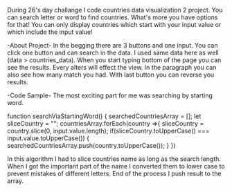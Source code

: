 <!-- <div align="center">
  <h1> 30 Days Of JavaScript: World Countries Data Visualization 2 </h1>
  <a class="header-badge" target="_blank" href="https://www.linkedin.com/in/asabeneh/">
  <img src="https://img.shields.io/badge/style--5eba00.svg?label=LinkedIn&logo=linkedin&style=social">
  </a>
  <a class="header-badge" target="_blank" href="https://twitter.com/Asabeneh">
  <img alt="Twitter Follow" src="https://img.shields.io/twitter/follow/asabeneh?style=social">
  </a>

<sub>Author:
<a href="https://www.linkedin.com/in/asabeneh/" target="_blank">Asabeneh Yetayeh</a><br>
<small> January, 2020</small>
</sub>

</div>

[<< Day 25](../25_Day_World_countries_data_visualization_1/25_day_world_countries_data_visualization_1.md) | [Day 27 >>](../27_Day_Mini_project_portfolio/27_day_mini_project_portfolio.md)

![Thirty Days Of JavaScript](../images/banners/day_1_26.png)

- [Day 26](#day-26)
  - [Exercises](#exercises)
    - [Exercise: Level 1](#exercise-level-1)

# Day 26

## Exercises

### Exercise: Level 1

1. Visualize the countries array as follows

![Motivation](./../images/projects/dom_mini_project_countries_day_6.1.gif)

🎉 CONGRATULATIONS ! 🎉

[<< Day 25](../25_Day_World_countries_data_visualization_1/25_day_world_countries_data_visualization_1.md) | [Day 27 >>](../27_Day_Mini_project_portfolio/27_day_mini_project_portfolio.md) -->


During 26's day challange I code countries data visualization 2 project. You can search letter or word to find countries. What's more you have options for that! You can only display countries which start with your input value or which include the input value!

-About Project-
In the begging there are 3 buttons and one input. You can click one button and can search in the data. I used same data here as well (data > countries_data). When you start typing bottom of the page you can see the results. Every alters will effect the view. In the paragraph  you can also see how many match you had. With last button you can reverse you results.

-Code Sample-
The most exciting part for me was searching by starting word.

function searchViaStartingWord() {
   searchedCountriesArray = [];
   let sliceCountry = "";
   countriesArray.forEach(country =>{
      sliceCountry = country.slice(0, input.value.length);
      if(sliceCountry.toUpperCase() === input.value.toUpperCase()) {
         searchedCountriesArray.push(country.toUpperCase());
      }
   })

In this algorithm I had to slice countries name as long as the search length. When I got the important part of the name I converted them to lower case to prevent mistakes of different letters. End of the process I push result to the array.
